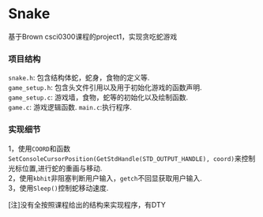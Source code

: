 # Snake
基于Brown csci0300课程的project1，实现贪吃蛇游戏
### 项目结构
`snake.h`: 包含结构体蛇，蛇身，食物的定义等.  
`game_setup.h`: 包含头文件引用以及用于初始化游戏的函数声明.  
`game_setup.c`: 游戏墙，食物，蛇等的初始化以及绘制函数.  
`game.c`: 游戏逻辑函数.
`main.c`:执行程序.
### 实现细节  
1，使用`COORD`和函数`SetConsoleCursorPosition(GetStdHandle(STD_OUTPUT_HANDLE), coord)`来控制光标位置,进行蛇的重画与移动.  
2，使用`kbhit`非阻塞判断用户输入，`getch`不回显获取用户输入.  
3，使用`Sleep()`控制蛇移动速度.

[注]没有全按照课程给出的结构来实现程序，有DTY
